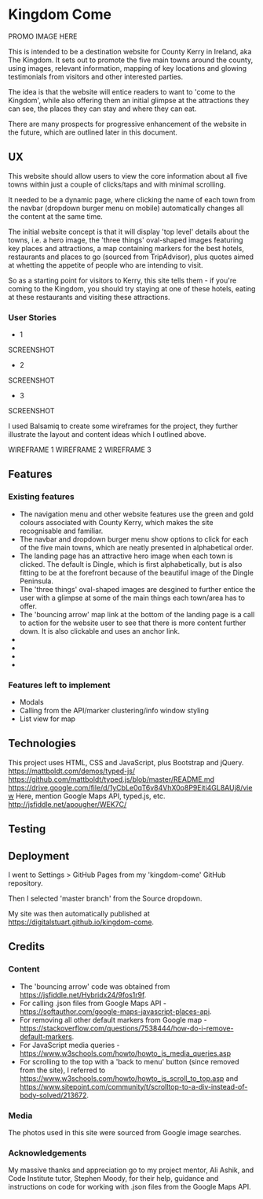 # Kingdom Come

PROMO IMAGE HERE

This is intended to be a destination website for County Kerry in Ireland, aka The Kingdom. It sets out to promote the five main towns around the county, using images, relevant information, mapping of key locations and glowing testimonials from visitors and other interested parties.

The idea is that the website will entice readers to want to 'come to the Kingdom', while also offering them an initial glimpse at the attractions they can see, the places they can stay and where they can eat.

There are many prospects for progressive enhancement of the website in the future, which are outlined later in this document.

## UX

This website should allow users to view the core information about all five towns within just a couple of clicks/taps and with minimal scrolling.

It needed to be a dynamic page, where clicking the name of each town from the navbar (dropdown burger menu on mobile) automatically changes all the content at the same time.

The initial website concept is that it will display 'top level' details about the towns, i.e. a hero image, the 'three things' oval-shaped images featuring key places and attractions, a map containing markers for the best hotels, restaurants and places to go (sourced from TripAdvisor), plus quotes aimed at whetting the appetite of people who are intending to visit.

So as a starting point for visitors to Kerry, this site tells them - if you're coming to the Kingdom, you should try staying at one of these hotels, eating at these restaurants and visiting these attractions.

### User Stories

* 1

SCREENSHOT
* 2

SCREENSHOT
* 3

SCREENSHOT

I used Balsamiq to create some wireframes for the project, they further illustrate the layout and content ideas which I outlined above.

WIREFRAME 1
WIREFRAME 2
WIREFRAME 3

## Features

### Existing features

* The navigation menu and other website features use the green and gold colours associated with County Kerry, which makes the site recognisable and familiar.
* The navbar and dropdown burger menu show options to click for each of the five main towns, which are neatly presented in alphabetical order.
* The landing page has an attractive hero image when each town is clicked. The default is Dingle, which is first alphabetically, but is also fitting to be at the forefront because of the beautiful image of the Dingle Peninsula.
* The 'three things' oval-shaped images are desgined to further entice the user with a glimpse at some of the main things each town/area has to offer.
* The 'bouncing arrow' map link at the bottom of the landing page is a call to action for the website user to see that there is more content further down. It is also clickable and uses an anchor link.
* 
* 
* 
* 

### Features left to implement

* Modals
* Calling from the API/marker clustering/info window styling
* List view for map

## Technologies

This project uses HTML, CSS and JavaScript, plus Bootstrap and jQuery.
https://mattboldt.com/demos/typed-js/
https://github.com/mattboldt/typed.js/blob/master/README.md
https://drive.google.com/file/d/1yCbLe0qT6v84VhX0o8P9Eiti4GL8AUj8/view
Here, mention Google Maps API, typed.js, etc.
http://jsfiddle.net/apougher/WEK7C/

## Testing

## Deployment

I went to Settings > GitHub Pages from my 'kingdom-come' GitHub repository.

Then I selected 'master branch' from the Source dropdown.

My site was then automatically published at https://digitalstuart.github.io/kingdom-come.

## Credits

### Content

* The 'bouncing arrow' code was obtained from https://jsfiddle.net/Hybridx24/9fos1r9f.
* For calling .json files from Google Maps API - https://softauthor.com/google-maps-javascript-places-api.
* For removing all other default markers from Google map - https://stackoverflow.com/questions/7538444/how-do-i-remove-default-markers.
* For JavaScript media queries - https://www.w3schools.com/howto/howto_js_media_queries.asp
* For scrolling to the top with a 'back to menu' button (since removed from the site), I referred to https://www.w3schools.com/howto/howto_js_scroll_to_top.asp and https://www.sitepoint.com/community/t/scrolltop-to-a-div-instead-of-body-solved/213672.

### Media

The photos used in this site were sourced from Google image searches.

### Acknowledgements

My massive thanks and appreciation go to my project mentor, Ali Ashik, and Code Institute tutor, Stephen Moody, for their help, guidance and instructions on code for working with .json files from the Google Maps API.
